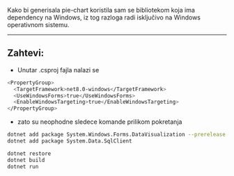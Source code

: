 

 Kako bi generisala pie-chart koristila sam se bibliotekom koja ima dependency na Windows, iz tog razloga radi isključivo na Windows operativnom sistemu.

---

## Zahtevi:
-  Unutar .csproj fajla nalazi se 
```bash
<PropertyGroup>
  <TargetFramework>net8.0-windows</TargetFramework>
  <UseWindowsForms>true</UseWindowsForms>
  <EnableWindowsTargeting>true</EnableWindowsTargeting>
</PropertyGroup>

```
- zato su neophodne sledece komande prilikom pokretanja

```bash
dotnet add package System.Windows.Forms.DataVisualization --prerelease
dotnet add package System.Data.SqlClient

dotnet restore
dotnet build
dotnet run
